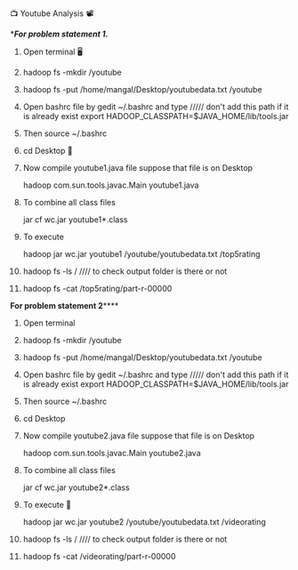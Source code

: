 

   :tv:	          Youtube Analysis      :film_projector:
   

********For problem statement 1.*******

1. Open terminal :desktop_computer:

2. hadoop fs -mkdir /youtube

3. hadoop fs -put /home/mangal/Desktop/youtubedata.txt /youtube

4. Open bashrc file by gedit ~/.bashrc and type
	  ///// don't add this path if it is already exist
	export HADOOP_CLASSPATH=$JAVA_HOME/lib/tools.jar

5. Then source ~/.bashrc

6. cd Desktop :dvd:

7. Now compile youtube1.java file suppose that file is on Desktop

	hadoop com.sun.tools.javac.Main youtube1.java

8. To combine all class files 
	
	jar cf wc.jar youtube1*.class

9. To execute
	
	hadoop jar wc.jar youtube1 /youtube/youtubedata.txt /top5rating

10. hadoop fs -ls /			//// to check output folder is there or not

11. hadoop fs -cat /top5rating/part-r-00000

************For problem statement 2****************

1. Open terminal

2. hadoop fs -mkdir /youtube

3. hadoop fs -put /home/mangal/Desktop/youtubedata.txt /youtube

4. Open bashrc file by gedit ~/.bashrc and type
	  ///// don't add this path if it is already exist
	export HADOOP_CLASSPATH=$JAVA_HOME/lib/tools.jar

5. Then source ~/.bashrc

6. cd Desktop

7. Now compile youtube2.java file suppose that file is on Desktop

	hadoop com.sun.tools.javac.Main youtube2.java

8. To combine all class files 
	
	jar cf wc.jar youtube2*.class

9. To execute :minidisc:
	
	hadoop jar wc.jar youtube2 /youtube/youtubedata.txt /videorating

10. hadoop fs -ls /			//// to check output folder is there or not

11. hadoop fs -cat /videorating/part-r-00000

